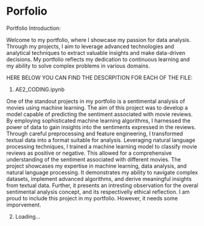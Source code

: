 # Porfolio
Portfolio Introduction:

Welcome to my portfolio, where I showcase my passion for data analysis. Through my projects, I aim to leverage advanced technologies and analytical techniques to extract valuable insights and make data-driven decisions. My portfolio reflects my dedication to continuous learning and my ability to solve complex problems in various domains. 

HERE BELOW YOU CAN FIND THE DESCRPITION FOR EACH OF THE FILE:

1) AE2_CODING.ipynb

One of the standout projects in my portfolio is a sentimental analysis of movies using machine learning. The aim of this project was to develop a model capable of predicting the sentiment associated with movie reviews. By employing sophisticated machine learning algorithms, I harnessed the power of data to gain insights into the sentiments expressed in the reviews.
Through careful preprocessing and feature engineering, I transformed textual data into a format suitable for analysis. Leveraging natural language processing techniques, I trained a machine learning model to classify movie reviews as positive or negative. This allowed for a comprehensive understanding of the sentiment associated with different movies.
The project showcases my expertise in machine learning, data analysis, and natural language processing. It demonstrates my ability to navigate complex datasets, implement advanced algorithms, and derive meaningful insights from textual data. Further, it presents an intresting observation for the overal sentimental analysis concept, and its respectivelly ethical reflection. 
I am proud to include this project in my portfolio. However, it needs some imporvement.

2) Loading...
